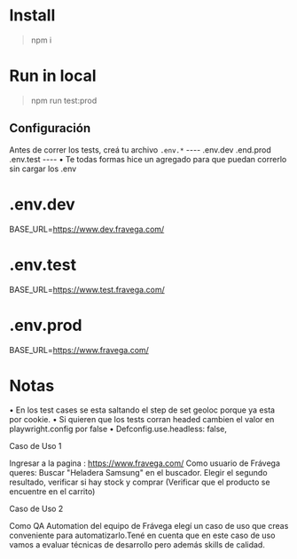 # Install
> npm i

# Run in local
> npm run test:prod

## Configuración

Antes de correr los tests, creá tu archivo `.env.*`
---- .env.dev .end.prod .env.test ----
• Te todas formas hice un agregado para que puedan correrlo sin cargar los .env

# .env.dev
BASE_URL=https://www.dev.fravega.com/
# .env.test
BASE_URL=https://www.test.fravega.com/
# .env.prod
BASE_URL=https://www.fravega.com/


# Notas

• En los test cases se esta saltando el step de set geoloc porque ya esta por cookie.
• Si quieren que los tests corran headed cambien el valor en playwright.config por false
    • Defconfig.use.headless: false,


Caso de Uso 1

Ingresar a la pagina : https://www.fravega.com/
Como usuario de Frávega queres:
Buscar "Heladera Samsung" en el buscador.
Elegir el segundo resultado, verificar si hay stock y comprar (Verificar que el producto se
encuentre en el carrito)

Caso de Uso 2

Como QA Automation del equipo de Frávega elegí un caso de uso que creas conveniente
para automatizarlo.Tené en cuenta que en este caso de uso vamos a evaluar técnicas de
desarrollo pero además skills de calidad.